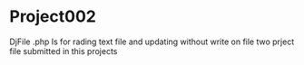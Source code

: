 # Project002
DjFile .php  Is for rading text file and updating without write on file
two prject file submitted in this projects
